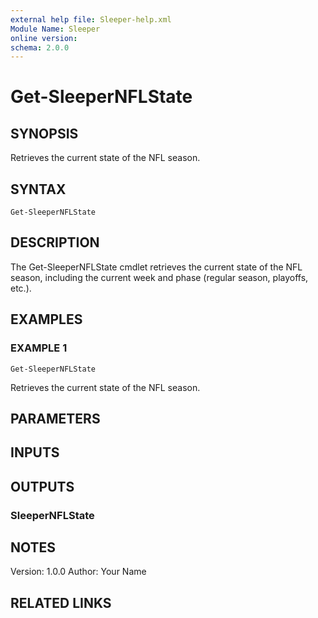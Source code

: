 ```yaml
---
external help file: Sleeper-help.xml
Module Name: Sleeper
online version:
schema: 2.0.0
---
```


# Get-SleeperNFLState

## SYNOPSIS
Retrieves the current state of the NFL season.

## SYNTAX

```
Get-SleeperNFLState
```

## DESCRIPTION
The Get-SleeperNFLState cmdlet retrieves the current state of the NFL season, including the current week and phase (regular season, playoffs, etc.).

## EXAMPLES

### EXAMPLE 1
```
Get-SleeperNFLState
```

Retrieves the current state of the NFL season.

## PARAMETERS

## INPUTS

## OUTPUTS

### SleeperNFLState
## NOTES
Version: 1.0.0
Author: Your Name

## RELATED LINKS
